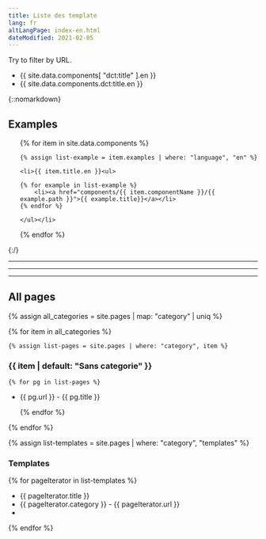 ```yaml
---
title: Liste des template
lang: fr
altLangPage: index-en.html
dateModified: 2021-02-05
---
```



Try to filter by URL.


- {{ site.data.components[ "dct:title" ].en }}
- {{ site.data.components.dct:title.en }}

{::nomarkdown}

<h2>Examples</h2>

<ul>
{% for item in site.data.components %}

	{% assign list-example = item.examples | where: "language", "en" %}

	<li>{{ item.title.en }}<ul>

	{% for example in list-example %}
		<li><a href="components/{{ item.componentName }}/{{ example.path }}">{{ example.title}}</a></li>
	{% endfor %}
	
	</ul></li>
{% endfor %}
</ul>

{:/}

----

----

----

## All pages

{% assign all_categories = site.pages | map: "category" | uniq %}

{% for item in all_categories %}

	{% assign list-pages = site.pages | where: "category", item %}
	
### {{ item | default: "Sans categorie" }}
	
	{% for pg in list-pages %}
	
* {{ pg.url }} - {{ pg.title }}
		
	{% endfor %}
	
{% endfor %}




{% assign list-templates = site.pages | where: "category", "templates" %}

### Templates 
{% for pageIterator in list-templates %}

* {{ pageIterator.title }}
* {{ pageIterator.category }} - {{ pageIterator.url }}
*

{% endfor %}
